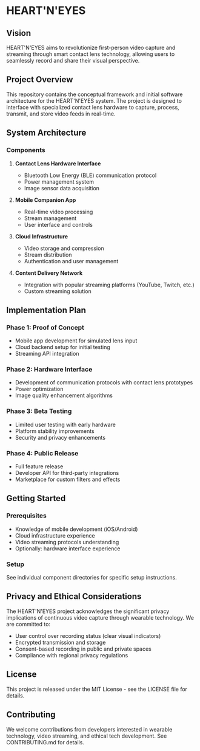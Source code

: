 # HEART'N'EYES

## Vision
HEART'N'EYES aims to revolutionize first-person video capture and streaming through smart contact lens technology, allowing users to seamlessly record and share their visual perspective.

## Project Overview
This repository contains the conceptual framework and initial software architecture for the HEART'N'EYES system. The project is designed to interface with specialized contact lens hardware to capture, process, transmit, and store video feeds in real-time.

## System Architecture

### Components

1. **Contact Lens Hardware Interface**
   - Bluetooth Low Energy (BLE) communication protocol
   - Power management system
   - Image sensor data acquisition

2. **Mobile Companion App**
   - Real-time video processing
   - Stream management
   - User interface and controls
   
3. **Cloud Infrastructure**
   - Video storage and compression
   - Stream distribution
   - Authentication and user management

4. **Content Delivery Network**
   - Integration with popular streaming platforms (YouTube, Twitch, etc.)
   - Custom streaming solution

## Implementation Plan

### Phase 1: Proof of Concept
- Mobile app development for simulated lens input
- Cloud backend setup for initial testing
- Streaming API integration

### Phase 2: Hardware Interface
- Development of communication protocols with contact lens prototypes
- Power optimization
- Image quality enhancement algorithms

### Phase 3: Beta Testing
- Limited user testing with early hardware
- Platform stability improvements
- Security and privacy enhancements

### Phase 4: Public Release
- Full feature release
- Developer API for third-party integrations
- Marketplace for custom filters and effects

## Getting Started

### Prerequisites
- Knowledge of mobile development (iOS/Android)
- Cloud infrastructure experience
- Video streaming protocols understanding
- Optionally: hardware interface experience

### Setup
See individual component directories for specific setup instructions.

## Privacy and Ethical Considerations
The HEART'N'EYES project acknowledges the significant privacy implications of continuous video capture through wearable technology. We are committed to:

- User control over recording status (clear visual indicators)
- Encrypted transmission and storage
- Consent-based recording in public and private spaces
- Compliance with regional privacy regulations

## License
This project is released under the MIT License - see the LICENSE file for details.

## Contributing
We welcome contributions from developers interested in wearable technology, video streaming, and ethical tech development. See CONTRIBUTING.md for details.

